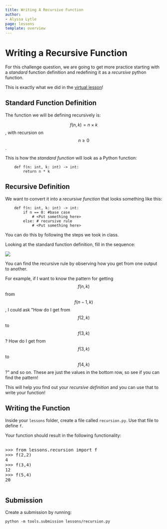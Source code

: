 ```yaml
---
title: Writing A Recursive Function
author:
- Alyssa Lytle
page: lessons
template: overview
---
```


# Writing a Recursive Function

For this challenge question, we are going to get more practice starting with a *standard* function definition and redefining it as a *recursive* python function.

This is exactly what we did in the [virtual lesson](https://comp110-24s.github.io/virtual-classes/VL08.html)!

## Standard Function Definition

The function we will be defining recursively is:

$$f(n, k) = n \times k$$, with recursion on $$n \geq 0$$.

This is how the *standard function* will look as a Python function:

```
    def f(n: int, k: int) -> int:
        return n * k
```

## Recursive Definition

We want to convert it into a *recursive function* that looks something like this:

```
    def f(n: int, k: int) -> int:
        if n == 0: #base case
            # <Put something here>
        else: # recursive rule
            # <Put something here>
```

You can do this by following the steps we took in class.

Looking at the standard function definition, fill in the sequence:


<img class="img-fluid" src="/static/assets/sp24/fn-sequence.png" />

You can find the recursive rule by observing how you get from one output to another. 

For example, if I want to know the pattern for getting $$f(n,k)$$ from $$f(n-1,k)$$, I could ask "How do I get from $$f(2,k)$$ to $$f(3,k)$$? How do I get from $$f(3,k)$$ to $$f(4,k)$$?" and so on. These are just the values in the bottom row, so see if you can find the pattern!
 
This will help you find out your *recursive definition* and you can use that to write your function!

## Writing the Function

Inside your `lessons` folder, create a file called `recursion.py`. Use that file to define `f`.

Your function should result in the following functionality:

<pre>
<div class="terminal">
>>> from lessons.recursion import f
>>> f(2,2)
4
>>> f(3,4)
12
>>> f(5,4)
20
</div>
</pre>

## Submission

Create a submission by running: 

`python -m tools.submission lessons/recursion.py`